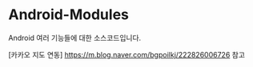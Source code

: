 # Android-Modules
Android 여러 기능들에 대한 소스코드입니다.

[카카오 지도 연동]
https://m.blog.naver.com/bgpoilkj/222826006726 참고
